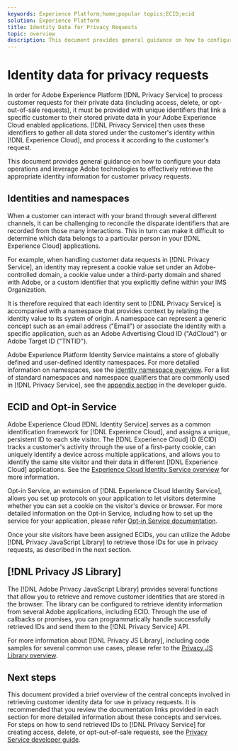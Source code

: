 ```yaml
---
keywords: Experience Platform;home;popular topics;ECID;ecid
solution: Experience Platform
title: Identity Data for Privacy Requests
topic: overview
description: This document provides general guidance on how to configure your data operations and leverage Adobe technologies to effectively retrieve the appropriate identity information for customer privacy requests.
---
```


# Identity data for privacy requests

In order for Adobe Experience Platform [!DNL Privacy Service] to process customer requests for their private data (including access, delete, or opt-out-of-sale requests), it must be provided with unique identifiers that link a specific customer to their stored private data in your Adobe Experience Cloud enabled applications. [!DNL Privacy Service] then uses these identifiers to gather all data stored under the customer's identity within [!DNL Experience Cloud], and process it according to the customer's request.

This document provides general guidance on how to configure your data operations and leverage Adobe technologies to effectively retrieve the appropriate identity information for customer privacy requests.

## Identities and namespaces

When a customer can interact with your brand through several different channels, it can be challenging to reconcile the disparate identifiers that are recorded from those many interactions. This in turn can make it difficult to determine which data belongs to a particular person in your [!DNL Experience Cloud] applications.

For example, when handling customer data requests in [!DNL Privacy Service], an identity may represent a cookie value set under an Adobe-controlled domain, a cookie value under a third-party domain and shared with Adobe, or a custom identifier that you explicitly define within your IMS Organization.

It is therefore required that each identity sent to [!DNL Privacy Service] is accompanied with a namespace that provides context by relating the identity value to its system of origin. A namespace can represent a generic concept such as an email address ("Email") or associate the identity with a specific application, such as an Adobe Advertising Cloud ID ("AdCloud") or Adobe Target ID ("TNTID").

Adobe Experience Platform Identity Service maintains a store of globally defined and user-defined identity namespaces. For more detailed information on namespaces, see the [identity namespace overview](../identity-service/namespaces.md). For a list of standard namespaces and namespace qualifiers that are commonly used in [!DNL Privacy Service], see the [appendix section](api/appendix.md) in the developer guide.

## ECID and Opt-in Service

Adobe Experience Cloud [!DNL Identity Service] serves as a common identification framework for [!DNL Experience Cloud], and assigns a unique, persistent ID to each site visitor. The [!DNL Experience Cloud] ID (ECID) tracks a customer's activity through the use of a first-party cookie, can uniquely identify a device across multiple applications, and allows you to identify the same site visitor and their data in different [!DNL Experience Cloud] applications. See the [Experience Cloud Identity Service overview](https://docs.adobe.com/content/help/en/id-service/using/intro/overview.html) for more information.

Opt-in Service, an extension of [!DNL Experience Cloud Identity Service], allows you set up protocols on your application to let visitors determine whether you can set a cookie on the visitor's device or browser. For more detailed information on the Opt-in Service, including how to set up the service for your application, please refer [Opt-in Service documentation](https://docs.adobe.com/content/help/en/id-service/using/implementation/opt-in-service/optin-overview.html).

Once your site visitors have been assigned ECIDs, you can utilize the Adobe [!DNL Privacy JavaScript Library] to retrieve those IDs for use in privacy requests, as described in the next section.

## [!DNL Privacy JS Library]

The [!DNL Adobe Privacy JavaScript Library] provides several functions that allow you to retrieve and remove customer identities that are stored in the browser. The library can be configured to retrieve identity information from several Adobe applications, including ECID. Through the use of callbacks or promises, you can programmatically handle successfully retrieved IDs and send them to the [!DNL Privacy Service] API.

For more information about [!DNL Privacy JS Library], including code samples for several common use cases, please refer to the [Privacy JS Library overview](js-library.md).

## Next steps

This document provided a brief overview of the central concepts involved in retrieving customer identity data for use in privacy requests. It is recommended that you review the documentation links provided in each section for more detailed information about these concepts and services. For steps on how to send retrieved IDs to [!DNL Privacy Service] for creating access, delete, or opt-out-of-sale requests, see the [Privacy Service developer guide](api/getting-started.md).